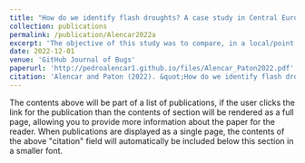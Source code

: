 ```yaml
---
title: "How do we identify flash droughts? A case study in Central European Croplands"
collection: publications
permalink: /publication/Alencar2022a
excerpt: 'The objective of this study was to compare, in a local/point (climatological station) scale, the functioning of six recently developed FD identification methods with data from four well-monitored experimental cropland sites in Central Europe, by assessing co- and misidentification of FD time series using similarity and synchronicity metrics. We selected two soil moisture-based methods and four indirect methods that used single or multiple climatic variables or indices for FD delineation. The methods were implemented in an R package and a Shiny app available to the public.'
date: 2022-12-01
venue: 'GitHub Journal of Bugs'
paperurl: 'http://pedroalencar1.github.io/files/Alencar_Paton2022.pdf'
citation: 'Alencar and Paton (2022). &quot;How do we identify flash droughts? A case study in Central European Croplands.&quot; <i>Hydrology Research</i>. 53(9). DOI: 10.2166/nh.2022.003'
---
```


The contents above will be part of a list of publications, if the user clicks the link for the publication than the contents of section will be rendered as a full page, allowing you to provide more information about the paper for the reader. When publications are displayed as a single page, the contents of the above "citation" field will automatically be included below this section in a smaller font.
